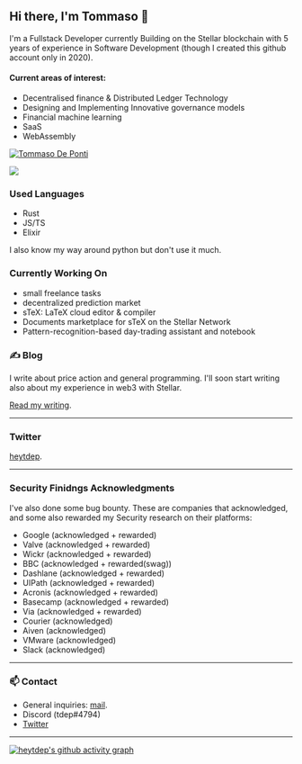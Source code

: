 ## Hi there, I'm Tommaso 👋 

I'm a Fullstack Developer currently Building on the Stellar blockchain with 5 years of experience in Software Development (though I created this github account only in 2020).

#### Current areas of interest:
- Decentralised finance & Distributed Ledger Technology
- Designing and Implementing Innovative governance models
- Financial machine learning
- SaaS
- WebAssembly

<a href="#heytdep-title">
  <img src="https://github-readme-stats.vercel.app/api?username=heytdep&show_icons=true&theme=react&count_private=true&include_all_commits=true" alt="Tommaso De Ponti" />
</a>

![](https://visitor-badge.glitch.me/badge?page_id=heytdep.heytdep)

### Used Languages
- Rust
- JS/TS
- Elixir

I also know my way around python but don't use it much. 

### Currently Working On
- small freelance tasks
- decentralized prediction market
- sTeX: LaTeX cloud editor & compiler
- Documents marketplace for sTeX on the Stellar Network
- Pattern-recognition-based day-trading assistant and notebook

### ✍️  Blog

I write about price action and general programming. I'll soon start writing also about my experience in web3 with Stellar.

[Read my writing](https://tdep.medium.com).

<hr/>

### Twitter

[heytdep](https://twitter.com/heytdep).

<hr/>

### Security Finidngs Acknowledgments

I've also done some bug bounty. These are companies that acknowledged, and some also rewarded my Security research on their platforms:

- Google (acknowledged + rewarded)
- Valve (acknowledged + rewarded)
- Wickr (acknowledged + rewarded)
- BBC (acknowledged + rewarded(swag))
- Dashlane (acknowledged + rewarded)
- UIPath (acknowledged + rewarded)
- Acronis (acknowledged + rewarded)
- Basecamp (acknowledged + rewarded)
- Via (acknowledged + rewarded)
- Courier (acknowledged)
- Aiven (acknowledged)
- VMware (acknowledged)
- Slack (acknowledged)

<hr/>

### 📫 Contact

- General inquiries: [mail](mailto:tommasodeponti@zohomail.eu).
- Discord (tdep#4794)
- [Twitter](https://twitter.com/heytdep)

<hr/>

[![heytdep's github activity graph](https://activity-graph.herokuapp.com/graph?username=heytdep&theme=react-dark)](https://github.com/heytdep)

